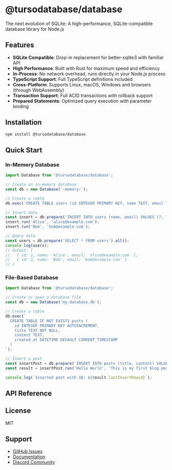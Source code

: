 # @tursodatabase/database

The next evolution of SQLite: A high-performance, SQLite-compatible database library for Node.js

## Features

- **SQLite Compatible**: Drop-in replacement for better-sqlite3 with familiar API
- **High Performance**: Built with Rust for maximum speed and efficiency
- **In-Process**: No network overhead, runs directly in your Node.js process
- **TypeScript Support**: Full TypeScript definitions included
- **Cross-Platform**: Supports Linux, macOS, Windows and browsers (through WebAssembly)
- **Transaction Support**: Full ACID transactions with rollback support
- **Prepared Statements**: Optimized query execution with parameter binding

## Installation

```bash
npm install @tursodatabase/database
```

## Quick Start

### In-Memory Database

```javascript
import Database from '@tursodatabase/database';

// Create an in-memory database
const db = new Database(':memory:');

// Create a table
db.exec('CREATE TABLE users (id INTEGER PRIMARY KEY, name TEXT, email TEXT)');

// Insert data
const insert = db.prepare('INSERT INTO users (name, email) VALUES (?, ?)');
insert.run('Alice', 'alice@example.com');
insert.run('Bob', 'bob@example.com');

// Query data
const users = db.prepare('SELECT * FROM users').all();
console.log(users);
// Output: [
//   { id: 1, name: 'Alice', email: 'alice@example.com' },
//   { id: 2, name: 'Bob', email: 'bob@example.com' }
// ]
```

### File-Based Database

```javascript
import Database from '@tursodatabase/database';

// Create or open a database file
const db = new Database('my-database.db');

// Create a table
db.exec(`
  CREATE TABLE IF NOT EXISTS posts (
    id INTEGER PRIMARY KEY AUTOINCREMENT,
    title TEXT NOT NULL,
    content TEXT,
    created_at DATETIME DEFAULT CURRENT_TIMESTAMP
  )
`);

// Insert a post
const insertPost = db.prepare('INSERT INTO posts (title, content) VALUES (?, ?)');
const result = insertPost.run('Hello World', 'This is my first blog post!');

console.log(`Inserted post with ID: ${result.lastInsertRowid}`);
```

## API Reference
## License

MIT

## Support

- [GitHub Issues](https://github.com/tursodatabase/turso/issues)
- [Documentation](https://docs.turso.tech)
- [Discord Community](https://discord.gg/turso)
